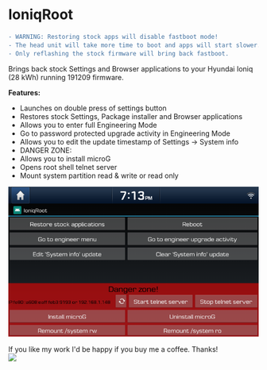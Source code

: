 
# IoniqRoot

```diff
- WARNING: Restoring stock apps will disable fastboot mode!
- The head unit will take more time to boot and apps will start slower.
- Only reflashing the stock firmware will bring back fastboot.
```

Brings back stock Settings and Browser applications to your Hyundai Ioniq (28 kWh) running 191209 firmware. <br />

**Features:<br  />**
* Launches on double press of settings button
* Restores stock Settings, Package installer and Browser applications
* Allows you to enter full Engineering Mode
* Go to password protected upgrade activity in Engineering Mode
* Allows you to edit the update timestamp of Settings -> System info
* DANGER ZONE:
* Allows you to install microG
* Opens root shell telnet server
* Mount system partition read & write or read only

![Screenshot](doc/screenshot.png)

If you like my work I'd be happy if you buy me a coffee. Thanks!<br  />
[![](https://www.paypalobjects.com/en_US/i/btn/btn_donateCC_LG.gif)](https://www.paypal.com/cgi-bin/webscr?cmd=_s-xclick&hosted_button_id=RT8WTFDGMLFPG)
